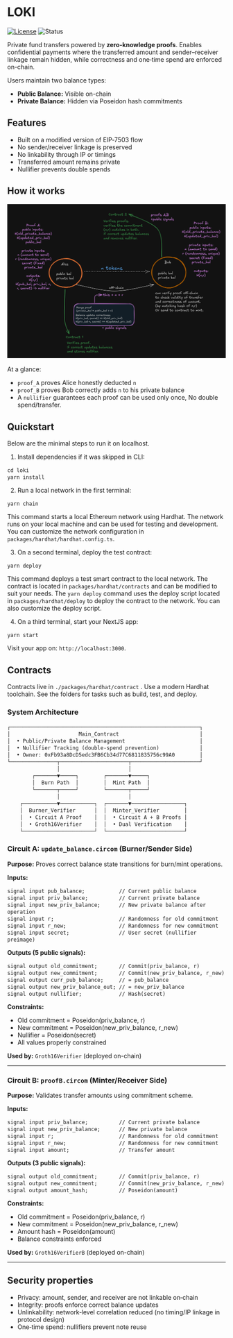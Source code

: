 # LOKI

<p>
  <a href="./LICENSE"><img alt="License" src="https://img.shields.io/badge/license-MIT-blue.svg"></a>
  <img alt="Status" src="https://img.shields.io/badge/status-Research%2FPOC-purple">
</p>

Private fund transfers powered by **zero-knowledge proofs**. Enables confidential payments where the transferred amount and sender–receiver linkage remain hidden, while correctness and one‑time spend are enforced on-chain.

Users maintain two balance types:
- **Public Balance:** Visible on-chain
- **Private Balance:** Hidden via Poseidon hash commitments


## Features
- Built on a modified version of EIP‑7503 flow
- No sender/receiver linkage is preserved
- No linkability through IP or timings
- Transferred amount remains private
- Nullifier prevents double spends

## How it works

![Core protocol](./assets/protocol.jpg)

At a glance:


- `proof_A` proves Alice honestly deducted `n`
- `proof_B` proves Bob correctly adds `n` to his private balance
- A `nullifier` guarantees each proof can be used only once, No double spend/transfer.

## Quickstart
Below are the minimal steps to run it on localhost. 


1. Install dependencies if it was skipped in CLI:

```
cd loki
yarn install
```

2. Run a local network in the first terminal:

```
yarn chain
```

This command starts a local Ethereum network using Hardhat. The network runs on your local machine and can be used for testing and development. You can customize the network configuration in `packages/hardhat/hardhat.config.ts`.

3. On a second terminal, deploy the test contract:

```
yarn deploy
```

This command deploys a test smart contract to the local network. The contract is located in `packages/hardhat/contracts` and can be modified to suit your needs. The `yarn deploy` command uses the deploy script located in `packages/hardhat/deploy` to deploy the contract to the network. You can also customize the deploy script.

4. On a third terminal, start your NextJS app:

```
yarn start
```

Visit your app on: `http://localhost:3000`.
## Contracts
Contracts live in `./packages/hardhat/contract` . Use a modern Hardhat toolchain. See the folders for tasks such as build, test, and deploy.


### System Architecture

```
┌─────────────────────────────────────────────────────────────┐
│                      Main_Contract                          │
│  • Public/Private Balance Management                        │
│  • Nullifier Tracking (double-spend prevention)             │
│  • Owner: 0xFb93a8DcD5edc3FB6Cb34d77C6811835756c99A0        │
└───────────────┬──────────────────────┬──────────────────────┘
                │                      │
        ┌───────▼─────┐        ┌───────▼─────┐
        │  Burn Path  │        │  Mint Path  │
        └───────┬─────┘        └───────┬─────┘
                │                      │
    ┌───────────▼───────────┐  ┌───────▼─────────────────┐
    │  Burner_Verifier      │  │  Minter_Verifier        │
    │  • Circuit A Proof    │  │  • Circuit A + B Proofs │
    │  • Groth16Verifier    │  │  • Dual Verification    │
    └───────────────────────┘  └─────────────────────────┘

```
### Circuit A: `update_balance.circom` (Burner/Sender Side)

**Purpose:** Proves correct balance state transitions for burn/mint operations.

**Inputs:**

```circom
signal input pub_balance;           // Current public balance
signal input priv_balance;          // Current private balance
signal input new_priv_balance;      // New private balance after operation
signal input r;                     // Randomness for old commitment
signal input r_new;                 // Randomness for new commitment
signal input secret;                // User secret (nullifier preimage)
```

**Outputs (5 public signals):**

```circom
signal output old_commitment;       // Commit(priv_balance, r)
signal output new_commitment;       // Commit(new_priv_balance, r_new)
signal output curr_pub_balance;     // = pub_balance
signal output new_priv_balance_out; // = new_priv_balance
signal output nullifier;            // Hash(secret)
```

**Constraints:**

- Old commitment = Poseidon(priv_balance, r)
- New commitment = Poseidon(new_priv_balance, r_new)
- Nullifier = Poseidon(secret)
- All values properly constrained

**Used by:** `Groth16Verifier` (deployed on-chain)

---

### Circuit B: `proofB.circom` (Minter/Receiver Side)

**Purpose:** Validates transfer amounts using commitment scheme.

**Inputs:**

```circom
signal input priv_balance;          // Current private balance
signal input new_priv_balance;      // New private balance
signal input r;                     // Randomness for old commitment
signal input r_new;                 // Randomness for new commitment
signal input amount;                // Transfer amount
```

**Outputs (3 public signals):**

```circom
signal output old_commitment;       // Commit(priv_balance, r)
signal output new_commitment;       // Commit(new_priv_balance, r_new)
signal output amount_hash;          // Poseidon(amount)
```

**Constraints:**

- Old commitment = Poseidon(priv_balance, r)
- New commitment = Poseidon(new_priv_balance, r_new)
- Amount hash = Poseidon(amount)
- Balance constraints enforced

**Used by:** `Groth16VerifierB` (deployed on-chain)

---

## Security properties
- Privacy: amount, sender, and receiver are not linkable on‑chain
- Integrity: proofs enforce correct balance updates
- Unlinkability: network‑level correlation reduced (no timing/IP linkage in protocol design)
- One‑time spend: nullifiers prevent note reuse
